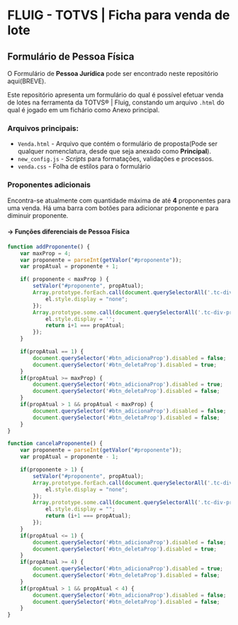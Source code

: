 # FLUIG - TOTVS | Ficha para venda de lote
## Formulário de Pessoa Física

O Formulário de **Pessoa Jurídica** pode ser encontrado neste repositório aqui(BREVE).

Este repositório apresenta um formulário do qual é possível efetuar venda de lotes na ferramenta da TOTVS® | Fluig, constando um arquivo `.html` do qual é jogado em um fichário como Anexo principal.

### Arquivos principais:

* `Venda.html` - Arquivo que contém o formulário de proposta(Pode ser qualquer nomenclatura, desde que seja anexado como **Principal**).
* `new_config.js` - _Scripts_ para formatações, validações e processos.
* `venda.css` - Folha de estilos para o formulário

### Proponentes adicionais
Encontra-se atualmente com quantidade máxima de até **4** proponentes para uma venda.
Há uma barra com botões para adicionar proponente e para diminuir proponente.
#### -> Funções diferenciais de Pessoa Física
```js
function addProponente() {
	var maxProp = 4;
	var proponente = parseInt(getValor("#proponente"));
	var propAtual = proponente + 1;

	if( proponente < maxProp ) {
		setValor("#proponente", propAtual);
		Array.prototype.forEach.call(document.querySelectorAll('.tc-div-proponente'), function(el, i) {
			el.style.display = "none";
		});		
		Array.prototype.some.call(document.querySelectorAll('.tc-div-proponente'), function(el, i) {
			el.style.display = '';
			return i+1 === propAtual;			
		});
	}

	if(propAtual == 1) {
		document.querySelector('#btn_adicionaProp').disabled = false;
		document.querySelector('#btn_deletaProp').disabled = true;
	}
	if(propAtual >= maxProp) {
		document.querySelector('#btn_adicionaProp').disabled = true;
		document.querySelector('#btn_deletaProp').disabled = false;
	}
	if(propAtual > 1 && propAtual < maxProp) {
		document.querySelector('#btn_adicionaProp').disabled = false;
		document.querySelector('#btn_deletaProp').disabled = false;
	}
}

function cancelaProponente() {
	var proponente = parseInt(getValor("#proponente"));
	var propAtual = proponente - 1;

	if(proponente > 1) {
		setValor("#proponente", propAtual);
		Array.prototype.forEach.call(document.querySelectorAll('.tc-div-proponente'), function(el, i){
			el.style.display = "none";
		});
		Array.prototype.some.call(document.querySelectorAll('.tc-div-proponente'), function(el, i){
			el.style.display = "";
			return (i+1 === propAtual);
		});
	}
	if(propAtual <= 1) {
		document.querySelector('#btn_adicionaProp').disabled = false;
		document.querySelector('#btn_deletaProp').disabled = true;
	}
	if(propAtual >= 4) {
		document.querySelector('#btn_adicionaProp').disabled = true;
		document.querySelector('#btn_deletaProp').disabled = false;
	}
	if(propAtual > 1 && propAtual < 4) {
		document.querySelector('#btn_adicionaProp').disabled = false;
		document.querySelector('#btn_deletaProp').disabled = false;
	}
}
```